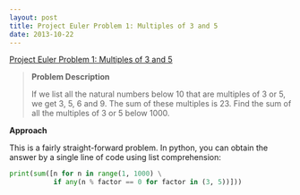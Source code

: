 ```yaml
---
layout: post
title: Project Euler Problem 1: Multiples of 3 and 5
date: 2013-10-22
---
```


[Project Euler Problem 1: Multiples of 3 and 5](https://projecteuler.net/problem=1)
> **Problem Description**
> 
> If we list all the natural numbers below 10 that are multiples of 3 or 5, we get 3, 5, 6 and 9. The sum of these multiples is 23.
> Find the sum of all the multiples of 3 or 5 below 1000.

**Approach**

This is a fairly straight-forward problem. In python, you can obtain the answer by a single line of code using list comprehension:

```python
print(sum([n for n in range(1, 1000) \
           if any(n % factor == 0 for factor in (3, 5))]))
```
